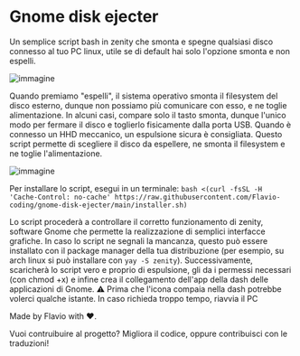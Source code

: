 # Gnome disk ejecter
Un semplice script bash in zenity che smonta e spegne qualsiasi disco connesso al tuo PC linux, utile se di default hai solo l'opzione smonta e non espelli.


![immagine](https://github.com/user-attachments/assets/906400eb-3f43-403f-838c-47f317f2daec)

Quando premiamo "espelli", il sistema operativo smonta il filesystem del disco esterno, dunque non possiamo più comunicare con esso, e ne toglie alimentazione. In alcuni casi, compare solo il tasto smonta, dunque l'unico modo per fermare il disco e toglierlo fisicamente dalla porta USB. Quando è connesso un HHD meccanico, un espulsione sicura è consigliata.
Questo script permette di scegliere il disco da espellere, ne smonta il filesystem e ne toglie l'alimentazione.

![immagine](https://github.com/user-attachments/assets/05ba6619-2902-4f21-b3a1-55526945b061)

Per installare lo script, esegui in un terminale:
`bash <(curl -fsSL -H 'Cache-Control: no-cache' https://raw.githubusercontent.com/Flavio-coding/gnome-disk-ejecter/main/installer.sh)`

Lo script procederà a controllare il corretto funzionamento di zenity, software Gnome che permette la realizzazione di semplici interfacce grafiche. In caso lo script ne segnali la mancanza, questo può essere installato con il package manager della tua distribuzione (per esempio, su arch linux si può installare con `yay -S zenity`).
Successivamente, scaricherà lo script vero e proprio di espulsione, gli da i permessi necessari (con chmod +x) e infine crea il collegamento dell'app della dash delle applicazioni di Gnome. 
⚠️ Prima che l'icona compaia nella dash potrebbe volerci qualche istante. In caso richieda troppo tempo, riavvia il PC



Made by Flavio with ❤️.

Vuoi contruibuire al progetto? Migliora il codice, oppure contribuisci con le traduzioni!
